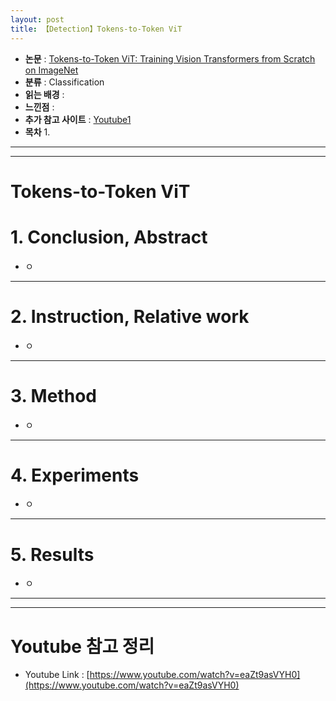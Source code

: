 ```yaml
---
layout: post
title: 【Detection】Tokens-to-Token ViT
---
```


- **논문** : [Tokens-to-Token ViT: Training Vision Transformers from Scratch on ImageNet](https://arxiv.org/abs/2101.11986)
- **분류** : Classification
- **읽는 배경** : 
- **느낀점** : 
- **추가 참고 사이트** : [Youtube1](https://www.youtube.com/watch?v=eaZt9asVYH0)
- **목차**
  1. 



---

---

# Tokens-to-Token ViT

# 1. Conclusion, Abstract

- ㅇ



---

# 2. Instruction, Relative work

- ㅇ



---

# 3. Method

- ㅇ



---

# 4. Experiments

- ㅇ



---

# 5. Results

- ㅇ



---

---

# Youtube 참고 정리

- Youtube Link : [https://www.youtube.com/watch?v=eaZt9asVYH0](https://www.youtube.com/watch?v=eaZt9asVYH0)

